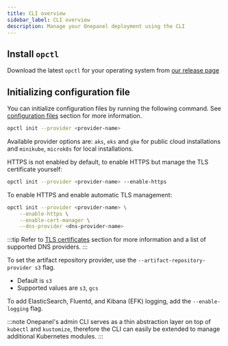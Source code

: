 ```yaml
---
title: CLI overview
sidebar_label: CLI overview
description: Manage your Onepanel deployment using the CLI
---
```


## Install `opctl`
Download the latest `opctl` for your operating system from [our release page](https://github.com/onepanelio/core/releases/latest)

## Initializing configuration file
You can initialize configuration files by running the following command. See [configuration files](/docs/deployment/configuration/files) section for more information.

```bash
opctl init --provider <provider-name>
```

Available provider options are: `aks`, `eks` and `gke` for public cloud installations and `minikube`, `microk8s` for local installations.

HTTPS is not enabled by default, to enable HTTPS but manage the TLS certificate yourself:

```bash
opctl init --provider <provider-name> --enable-https
```

To enable HTTPS and enable automatic TLS management:

```bash
opctl init --provider <provider-name> \
    --enable-https \
    --enable-cert-manager \
    --dns-provider <dns-provider-name>
```

:::tip
Refer to [TLS certificates](/docs/deployment/configuration/tls) section for more information and a list of supported DNS providers.
:::

To set the artifact repository provider, use the `--artifact-repository-provider s3` flag.
- Default is `s3`
- Supported values are `s3`, `gcs`

To add ElasticSearch, Fluentd, and Kibana (EFK) logging, add the `--enable-logging` flag.

:::note
Onepanel's admin CLI serves as a thin abstraction layer on top of `kubectl` and `kustomize`, therefore the CLI can easily be extended to manage additional Kubernetes modules.
:::
